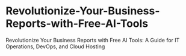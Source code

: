 # Revolutionize-Your-Business-Reports-with-Free-AI-Tools
Revolutionize Your Business Reports with Free AI Tools: A Guide for IT Operations, DevOps, and Cloud Hosting
